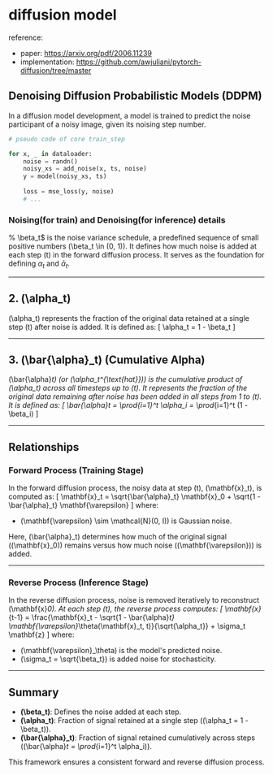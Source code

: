 # diffusion model

reference: 
- paper: https://arxiv.org/pdf/2006.11239
- implementation: https://github.com/awjuliani/pytorch-diffusion/tree/master

## Denoising Diffusion Probabilistic Models (DDPM)

In a diffusion model development, a model is trained to predict the noise participant of a noisy image, 
given its noising step number.

```python
# pseudo code of core train_step

for x, _ in dataloader:
    noise = randn()
    noisy_xs = add_noise(x, ts, noise)
    y = model(noisy_xs, ts)
    
    loss = mse_loss(y, noise)
    # ...
```

### Noising(for train) and Denoising(for inference) details

% \beta_t$ is the noise variance schedule, a predefined sequence of small positive numbers \(\beta_t \in (0, 1)\). It defines how much noise is added at each step \(t\) in the forward diffusion process. It serves as the foundation for defining $\alpha_t$ and $\bar{\alpha}_t$.

---

## 2. \(\alpha_t\)
\(\alpha_t\) represents the fraction of the original data retained at a single step \(t\) after noise is added. It is defined as:
\[
\alpha_t = 1 - \beta_t
\]

---

## 3. \(\bar{\alpha}_t\) (Cumulative Alpha)
\(\bar{\alpha}_t\) (or \(\alpha_t^{\text{hat}}\)) is the cumulative product of \(\alpha_t\) across all timesteps up to \(t\). It represents the fraction of the original data remaining after noise has been added in all steps from 1 to \(t\). It is defined as:
\[
\bar{\alpha}_t = \prod_{i=1}^t \alpha_i = \prod_{i=1}^t (1 - \beta_i)
\]

---

## Relationships

### Forward Process (Training Stage)
In the forward diffusion process, the noisy data at step \(t\), \(\mathbf{x}_t\), is computed as:
\[
\mathbf{x}_t = \sqrt{\bar{\alpha}_t} \mathbf{x}_0 + \sqrt{1 - \bar{\alpha}_t} \mathbf{\varepsilon}
\]
where:
- \(\mathbf{\varepsilon} \sim \mathcal{N}(0, I)\) is Gaussian noise.

Here, \(\bar{\alpha}_t\) determines how much of the original signal (\(\mathbf{x}_0\)) remains versus how much noise (\(\mathbf{\varepsilon}\)) is added.

---

### Reverse Process (Inference Stage)
In the reverse diffusion process, noise is removed iteratively to reconstruct \(\mathbf{x}_0\). At each step \(t\), the reverse process computes:
\[
\mathbf{x}_{t-1} = \frac{\mathbf{x}_t - \sqrt{1 - \bar{\alpha}_t} \mathbf{\varepsilon}_\theta(\mathbf{x}_t, t)}{\sqrt{\alpha_t}} + \sigma_t \mathbf{z}
\]
where:
- \(\mathbf{\varepsilon}_\theta\) is the model's predicted noise.
- \(\sigma_t = \sqrt{\beta_t}\) is added noise for stochasticity.

---

## Summary
- **\(\beta_t\)**: Defines the noise added at each step.
- **\(\alpha_t\)**: Fraction of signal retained at a single step (\(\alpha_t = 1 - \beta_t\)).
- **\(\bar{\alpha}_t\)**: Fraction of signal retained cumulatively across steps (\(\bar{\alpha}_t = \prod_{i=1}^t \alpha_i\)).

This framework ensures a consistent forward and reverse diffusion process.
